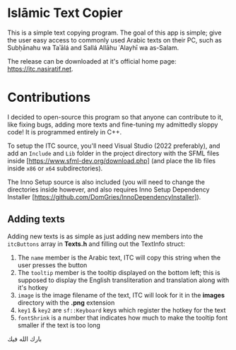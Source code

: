 # Islāmic Text Copier
This is a simple text copying program. The goal of this app is simple; give the user easy access to commonly used Arabic texts on their PC, such as Subḥānahu wa Taʾālá and Sallá Allāhu ʿAlayhī wa as-Salam.

The release can be downloaded at it's official home page: https://itc.nasiratif.net.

# Contributions
I decided to open-source this program so that anyone can contribute to it, like fixing bugs, adding more texts and fine-tuning my admittedly sloppy code! It is programmed entirely in C++.

To setup the ITC source, you'll need Visual Studio (2022 preferably), and add an `Include` and `Lib` folder in the project directory with the SFML files inside [https://www.sfml-dev.org/download.php] (and place the lib files inside `x86` or `x64` subdirectories).

The Inno Setup source is also included (you will need to change the directories inside however, and also requires Inno Setup Dependency Installer [https://github.com/DomGries/InnoDependencyInstaller]).

## Adding texts
Adding new texts is as simple as just adding new members into the `itcButtons` array in **Texts.h** and filling out the TextInfo struct:
1. The `name` member is the Arabic text, ITC will copy this string when the user presses the button
2. The `tooltip` member is the tooltip displayed on the bottom left; this is supposed to display the English transliteration and translation along with it's hotkey
3. `image` is the image filename of the text, ITC will look for it in the **images** directory with the **.png** extension
4. `key1` & `key2` are `sf::Keyboard` keys which register the hotkey for the text
5. `fontShrink` is a number that indicates how much to make the tooltip font smaller if the text is too long

بارك الله فيك
